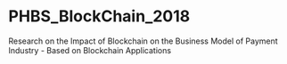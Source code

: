 # PHBS_BlockChain_2018
Research on the Impact of Blockchain on the Business Model of Payment Industry - Based on Blockchain Applications
